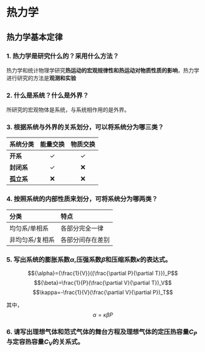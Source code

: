# 热力学

## 热力学基本定律

### 1. 热力学是研究什么的？采用什么方法？

热力学和统计物理学研究**热运动的宏观规律性和热运动对物质性质的影响**，热力学进行研究的方法是**观测和实验**

### 2. 什么是系统？什么是外界？

所研究的宏观物体是系统，与系统相作用的是外界。

### 3. 根据**系统与外界的关系**划分，可以将系统分为哪三类？

| 系统分类 | 能量交换 | 物质交换 |
| :----- | :---: | :---: |
| **开系** | ✓ | ✓|
|**封闭系**|✓|❌|
|**孤立系**|❌|❌|


### 4. 按照系统的**内部性质**来划分，可将系统分为哪两类？

|分类|特点|
|:---|:--|
|均匀系/单相系|	各部分完全一律 |  
|非均匀系/复相系	|	各部分间存在差别|

### 5. 写出系统的膨胀系数${\alpha}$,压强系数${\beta}$和压缩系数${\kappa}$的表达式。

$${\alpha}={\frac{1}{V}}({\frac{\partial P}{\partial T}})_P$$
$${\beta}=\frac{1}{P}(\frac{\partial V}{\partial T})_V$$
$$\kappa=-\frac{1}{V}(\frac{\partial V}{\partial P})_T$$

其中，$$\alpha=\kappa\beta P$$

### 6. 请写出理想气体和范式气体的舞台方程及理想气体的定压热容量$C_P$与定容热容量$C_V$的关系式。


